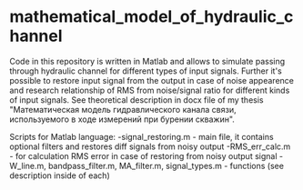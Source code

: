 # mathematical_model_of_hydraulic_channel
Code in this repository is written in Matlab and allows to simulate passing through hydraulic channel for different types of input signals. Further it's possible to restore input signal from the output in case of noise appearence and research relationship of RMS from noise/signal ratio for different kinds of input signals. See theoretical description in docx file of my thesis "Математическая модель гидравлического канала связи, используемого в ходе измерений при бурении скважин".

Scripts for Matlab language:
-signal_restoring.m - main file, it contains optional filters and restores diff signals from noisy output
-RMS_err_calc.m - for calculation RMS error in case of restoring from noisy output signal
-W_line.m, bandpass_filter.m, MA_filter.m, signal_types.m - functions (see description inside of each)

